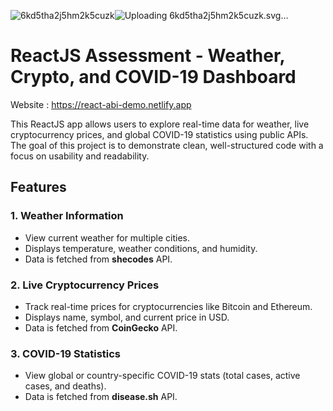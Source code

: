 ![6kd5tha2j5hm2k5cuzk](https://github.com/user-attachments/assets/7141dc9e-f423-4735-9925-fc044ea9211f)![Uploading 6kd5tha2j5hm2k5cuzk.<svg stroke="currentColor" fill="currentColor" stroke-width="0" viewBox="0 0 24 24" height="200px" width="200px" xmlns="http://www.w3.org/2000/svg"><path fill="none" d="M0 0h24v24H0z"></path><path d="M21 11v2h-4v1h2.5c.83 0 1.5.68 1.5 1.5v2c0 .83-.67 1.5-1.5 1.5H15v-2h4v-1h-2.5c-.82 0-1.5-.68-1.5-1.5v-2c0-.82.68-1.5 1.5-1.5H21zM4 5v3h6v2.5H4v3h6V16H4v3h6c1.66 0 3-1.34 3-3v-1.9a2.1 2.1 0 0 0-2.1-2.1A2.1 2.1 0 0 0 13 9.9V8c0-1.66-1.34-3-3-3H4z"></path></svg>svg…]()


# ReactJS Assessment - Weather, Crypto, and COVID-19 Dashboard

Website : https://react-abi-demo.netlify.app

This ReactJS app allows users to explore real-time data for weather, live cryptocurrency prices, and global COVID-19 statistics using public APIs. The goal of this project is to demonstrate clean, well-structured code with a focus on usability and readability.

## Features

### 1. **Weather Information**
- View current weather for multiple cities.
- Displays temperature, weather conditions, and humidity.
- Data is fetched from **shecodes** API.

### 2. **Live Cryptocurrency Prices**
- Track real-time prices for cryptocurrencies like Bitcoin and Ethereum.
- Displays name, symbol, and current price in USD.
- Data is fetched from **CoinGecko** API.

### 3. **COVID-19 Statistics**
- View global or country-specific COVID-19 stats (total cases, active cases, and deaths).
- Data is fetched from **disease.sh** API.
